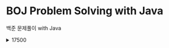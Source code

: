 # BOJ Problem Solving with Java
백준 문제풀이 with Java

<details>
  <summary>17500</summary>
  <table>
    <tr>
      <td>
        17509
      </td>
      <td>
  <a href="https://github.com/JunInMay/BOJProblemSolvingJava/blob/97b16993e65b0ff59a228d6f08c1f317e7f28834/src/problems/from/number17500/Baekjoon_17509.java">링크</a>
      </td>
      <td>
      </td>
    <br>
    </tr>
  17554 And the Winner Is... Ourselves!
  <a href="https://www.acmicpc.net/problem/17509">문제</a>
  <a href="https://github.com/JunInMay/BOJProblemSolvingJava/blob/82eabf3f777d901d981cd52ffb3ae0572591b127/src/problems/from/number17500/Baekjoon_17554.java">풀이</a>
  </table>
</details>
